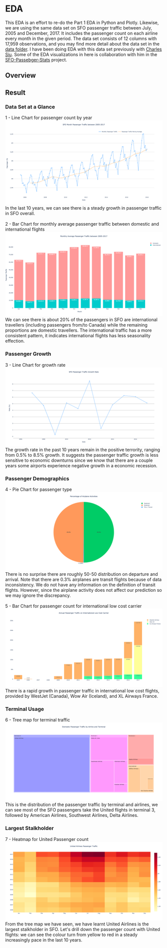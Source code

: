 # EDA
This EDA is an effort to re-do the Part 1 EDA in Python and Plotly. Likewise, we are using the same data set on SFO passenger traffic between July, 2005 and December, 2017. It includes the passenger count on each airline every month in the given period. The data set consists of 12 columns with 17,959 observations, and you may find more detail about the data set in the [data folder](../../Data). I have been doing EDA with this data set previously with <a href="https://github.com/chunheisiu">Charles Siu</a>. Some of the EDA visualizations in here is collaboration with him in the <a href="https://github.com/chunheisiu/SFO-Passenger-Stats">SFO-Passebger-Stats</a> project.

## Overview

## Result
### Data Set at a Glance
1 - Line Chart for passenger count by year
<img src='Images/annualpax_line.png'>
<br>
In the last 10 years, we can see there is a steady growth in passenger traffic in SFO overall.
<br><br>
2 - Bar Chart for monthly average passenger traffic between domestic and international flights
<img src='Images/monthpax_bar.png'>
<br>
We can see there is about 20% of the passengers in SFO are international travellers (including passengers from/to Canada) while the remaining proportions are domestic travellers. The international traffic has a more consistent pattern, it indicates international flights has less seasonality effection.

### Passenger Growth
3 - Line Chart for growth rate
<img src='Images/annualgrowth_line.png'>
<br>
The growth rate in the past 10 years remain in the positive terrority, ranging from 0.5% to 8.5% growth. It suggests the passenger traffic growth is less sensitive to economic downturns since we know that there are a couple years some airports experience negative growth in a economic recession.

### Passenger Demographics
4 - Pie Chart for passenger type
<img src='Images/act_pie.png'>
<br>
There is no surprise there are roughly 50-50 distribution on departure and arrival. Note that there are 0.3% airplanes are transit flights because of data inconsistency. We do not have any information on the definition of transit flights. However, since the airplane activity does not affect our prediction so we may ignore the discrepancy.
<br><br>
5 - Bar Chart for passenger count for international low cost carrier
<img src='Images/llcpax_bar.png'>
There is a rapid growth in passenger traffic in international low cost flights, provided by WestJet (Canada), Wow Air (Iceland), and XL Airways France.
<br>
### Terminal Usage
6 - Tree map for terminal traffic
<img src='Images/terminalpax_treemap.png'>
This is the distribution of the passenger traffic by terminal and airlines, we can see most of the SFO passengers take the United flights in terminal 3, followed by American Airlines, Southwest Airlines, Delta Airlines.

### Largest Stalkholder
7 - Heatmap for United Passenger count
<img src='Images/uapax_heat.png'>
From the tree map we have seen, we have learnt United Airlines is the largest stalkholder in SFO. Let's drill down the passenger count with United flights: we can see the colour turn from yellow to red in a steady increasingly pace in the last 10 years.
